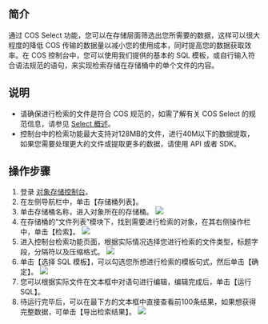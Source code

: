## 简介

通过 COS Select 功能，您可以在存储层面筛选出您所需要的数据，这样可以很大程度的降低 COS 传输的数据量以减小您的使用成本，同时提高您的数据获取效率。在 COS 控制台中，您可以使用我们提供的基本的 SQL 模板，或自行输入符合语法规范的语句，来实现检索存储在存储桶中的单个文件的内容。

## 说明

- 请确保进行检索的文件是符合 COS 规范的，如需了解有关 COS Select 的规范信息，请参见 [Select 概述](https://intl.cloud.tencent.com/document/product/436/32472)。
- 控制台中的检索功能最大支持对128MB的文件，进行40M以下的数据提取，如果您需要处理更大的文件或提取更多的数据，请使用 API 或者 SDK。

## 操作步骤

1. 登录 [对象存储控制台](https://console.cloud.tencent.com/cos5)。
2. 在左侧导航栏中，单击【存储桶列表】。
3. 单击存储桶名称，进入对象所在的存储桶。
   ![](https://main.qcloudimg.com/raw/44d78203df8d6b4506e7870e7cd827b1.png)
4. 在存储桶的“文件列表”模块下，找到需要进行检索的对象，在其右侧操作栏中，单击【检索】。
	 ![](https://main.qcloudimg.com/raw/2e507efa3b6f9ccda41a45b7bb3038d1.png)
5. 进入控制台检索功能页面，根据实际情况选择您进行检索的文件类型，标题字段，分隔符以及压缩格式。
	 ![](https://main.qcloudimg.com/raw/b6390a741fc0b3dd6880752ed78d7ca5.png)
6. 单击【选择 SQL 模板】，可以勾选您所想进行检索的模板句式，然后单击【确定】。
	 ![](https://main.qcloudimg.com/raw/0b3886fd501962d7eff5efd0b3bb4a89.png)
7. 您可以根据实际文件在文本框中对语句进行编辑，编辑完成后，单击【运行SQL】。
8. 待运行完毕后，可以在最下方的文本框中直接查看前100条结果，如果想获得完整数据，可单击【导出检索结果】。
	 ![](https://main.qcloudimg.com/raw/b269aa12cd63d838559642b60f0f598c.png)
	 

